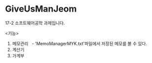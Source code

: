 # GiveUsManJeom
17-2 소프트웨어공학 과제입니다.

<기능>
1. 메모관리
   - 'MemoManagerMYK.txt'파일에서 저장된 메모를 볼 수 있다.
2. 계산기
3. 가계부
